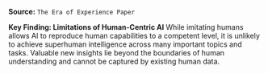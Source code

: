 **Source:** `The Era of Experience Paper`

**Key Finding: Limitations of Human-Centric AI**
While imitating humans allows AI to reproduce human capabilities to a competent level, it is unlikely to achieve superhuman intelligence across many important topics and tasks. Valuable new insights lie beyond the boundaries of human understanding and cannot be captured by existing human data.
